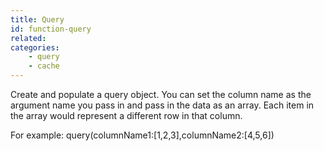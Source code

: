 ```yaml
---
title: Query
id: function-query
related:
categories:
    - query
    - cache
---
```


Create and populate a query object. You can set the column name as the argument name you pass in and pass in the data as an array. Each item in the array would represent a different row in that column.

For example: query(columnName1:[1,2,3],columnName2:[4,5,6])
